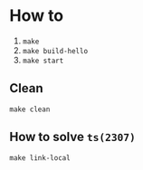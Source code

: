 # How to #

1. `make`
2. `make build-hello`
3. `make start`

## Clean ##

`make clean`

## How to solve `ts(2307)` ##

`make link-local`
